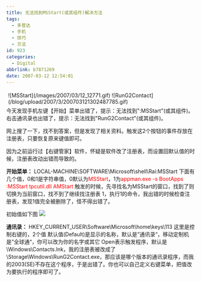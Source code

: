 ```yaml
---
title: 无法找到MSStart(或其组件)解决方法
tags:
  - 多普达
  - 手机
  - 技巧
  - 方法
id: 923
categories:
  - Digital
abbrlink: b7871269
date: 2007-03-12 12:54:01
---
```


<div style="float: right; margin: 5px">![MSStart](/images/2007/03/12_12771.gif) ![RunG2Contact](/blog/upload/2007/3/200703121302487785.gif)</div>

今天发现手机左键【开始】菜单出错了，提示：无法找到&quot;:MSStart&quot;(或其组件)。右击通讯录也出错了，提示：无法找到&quot;RunG2Contact&quot;(或其组件)。

网上搜了一下，找不到答案，但是发现了相关资料。触发这2个按钮的事件存放在注册表，只要恢复原来键值即可。

因为之前运行过【右键管家】软件，怀疑是软件改了注册表，而设置回默认值的时候，注册表改动出错而导致的。

**开始菜单：**
LOCAL-MACHINE\SOFTWARE\Microsoft\shell\Rai\:MSStart
下面有几个值，0和1是字符串值，0默认为<font color="#ff0000">MSStart</font>，1为<font color="#ff0000">appman.exe -s BootApps :MSStart tpcutil.dll AMStart</font>
触发的时候，先寻找名为MSStart的窗口，找到了则切换为当前窗口，找不到了继续找注册表 1，执行1的命令，我出错的时候检查注册表，发现1值完全被删除了，怪不得出错了。

初始值如下图
![](/blog/upload/2007/3/200703121317462313.gif)

**通讯录：**
HKEY_CURRENT_USER\Software\Microsoft\home\keys\113
这里是控制右键的，2个值
默认值(Default)是显示的名称，默认是&rdquo;通讯录&ldquo;，移动定制机是&rdquo;全球通&ldquo;，你可以改为你的名字或其它
Open表示触发程序，默认是 \Windows\Contacts.lnk，我的注册表被改成了\Storage\Windows\RunG2Contact.exe，那应该是哪个版本的通讯录程序，而我的2003(SE)不存在这个程序，于是出错了。你也可以自己定义右键菜单，把值改为要执行的程序即可了。